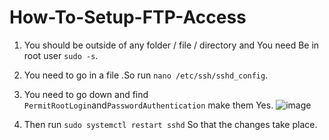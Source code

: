 # How-To-Setup-FTP-Access

1. You should be outside of any folder / file / directory and You need Be in root user ``sudo -s``. 
2. You need to go in a file .So run ``nano /etc/ssh/sshd_config``.
3. You need to go down and find ``PermitRootLogin``and``PasswordAuthentication`` make them Yes.
![image](https://github.com/CoconutGamer/How-To-Setup-FTP-Access/assets/154960261/7c187de7-aba0-4cb0-8f1d-ca7b5d854535)

5. Then run ``sudo systemctl restart sshd`` So that the changes take place.
